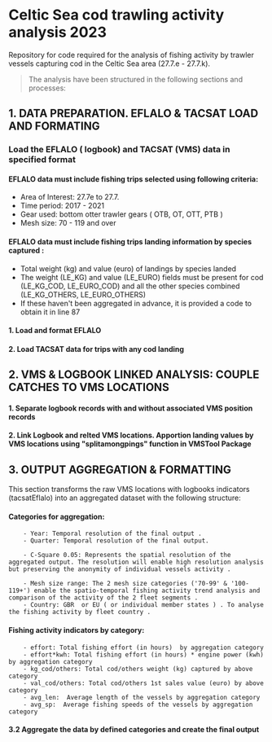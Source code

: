 # Celtic Sea cod trawling activity analysis 2023

Repository for code required for the analysis of fishing activity by trawler vessels  capturing cod in the Celtic Sea area (27.7.e - 27.7.k).

> The analysis have been structured in the following sections and processes:


 
##  1. DATA PREPARATION. EFLALO & TACSAT LOAD AND FORMATING     

 

### Load the EFLALO ( logbook) and TACSAT (VMS) data in specified format


#### EFLALO data must  include fishing trips selected using following criteria: 

   - Area of Interest: 27.7e to 27.7.
   - Time period: 2017 - 2021
   - Gear used: bottom otter trawler gears ( OTB, OT, OTT, PTB )
   - Mesh size: 70 - 119 and over

#### EFLALO data  must include fishing trips landing information by species captured : 

   - Total weight (kg) and value (euro) of landings by species landed 
   - The weight (LE_KG) and value (LE_EURO) fields must be present for cod (LE_KG_COD, LE_EURO_COD) and all the other species combined (LE_KG_OTHERS, LE_EURO_OTHERS)
   - If these haven't been aggregated in advance, it is provided a code to obtain it in line 87 




####  1. Load and format EFLALO
  
####  2. Load TACSAT data for trips with any cod landing
  
  
  
 
##  2. VMS & LOGBOOK LINKED ANALYSIS: COUPLE CATCHES TO VMS LOCATIONS  
 
    
    
    
  ####  1. Separate logbook records with and without associated VMS position records 
  
  
  ####  2. Link Logbook and relted VMS locations. Apportion landing values by VMS locations using "splitamongpings" function in VMSTool Package 
  
  
    
##  3. OUTPUT AGGREGATION & FORMATTING                       
    
    
This section transforms the raw VMS locations with logbooks indicators (tacsatEflalo) into an aggregated dataset with the following structure: 
    
#### Categories for aggregation: 
    
        - Year: Temporal resolution of the final output . 
        - Quarter: Temporal resolution of the final output. 
    
        - C-Square 0.05: Represents the spatial resolution of the aggregated output. The resolution will enable high resolution analysis but preserving the anonymity of individual vessels activity . 
        
        - Mesh size range: The 2 mesh size categories ('70-99' & '100-119+') enable the spatio-temporal fishing activity trend analysis and comparison of the activity of the 2 fleet segments . 
        - Country: GBR  or EU ( or individual member states ) . To analyse the fishing activity by fleet country . 
    
#### Fishing activity indicators by category:
    
        - effort: Total fishing effort (in hours)  by aggregation category
        - effort*kwh: Total fishing effort (in hours) * engine power (kwh)  by aggregation category
        - kg_cod/others: Total cod/others weight (kg) captured by above category
        - val_cod/others: Total cod/others 1st sales value (euro) by above category
        - avg_len:  Average length of the vessels by aggregation category
        - avg_sp:  Average fishing speeds of the vessels by aggregation category
        
        
 #### 3.2 Aggregate the data by defined categories and create the final output
    
